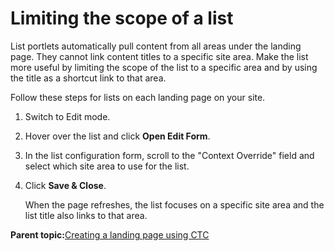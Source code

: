 # Limiting the scope of a list

List portlets automatically pull content from all areas under the landing page. They cannot link content titles to a specific site area. Make the list more useful by limiting the scope of the list to a specific area and by using the title as a shortcut link to that area.

Follow these steps for lists on each landing page on your site.

1.  Switch to Edit mode.

2.  Hover over the list and click **Open Edit Form**.

3.  In the list configuration form, scroll to the "Context Override" field and select which site area to use for the list.

4.  Click **Save & Close**.

    When the page refreshes, the list focuses on a specific site area and the list title also links to that area.


**Parent topic:**[Creating a landing page using CTC](../ctc/ctc_design_landing.md)

